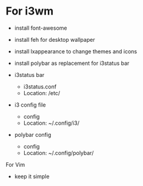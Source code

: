 # For i3wm

- install font-awesome

- install feh for desktop wallpaper
- install lxappearance to change themes and icons
- install polybar as replacement for i3status bar
- i3status bar
  - i3status.conf
  - Location: /etc/
- i3 config file
  - config
  - Location: ~/.config/i3/
- polybar config
  - config
  - Location: ~/.config/polybar/

For Vim

- keep it simple
